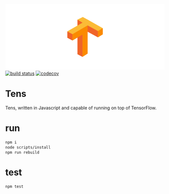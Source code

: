 ![](https://github.com/tensjs/tens/blob/d8b733b556095d78bebbe40ee11bbdc12f528697/tens.png)
[![build status][travis-image]][travis-url]
[![codecov][coveralls-image]][coveralls-url]
# Tens
Tens, written in Javascript and capable of running on top of TensorFlow.

# run

```shell
npm i
node scripts/install
npm run rebuild
```

# test

```shell
npm test
```

[travis-image]: https://travis-ci.org/tensjs/tens.svg?branch=master
[travis-url]: https://travis-ci.org/tensjs/tens
[coveralls-image]: https://codecov.io/gh/tensjs/tens/branch/master/graph/badge.svg
[coveralls-url]: https://codecov.io/gh/tensjs/tens
